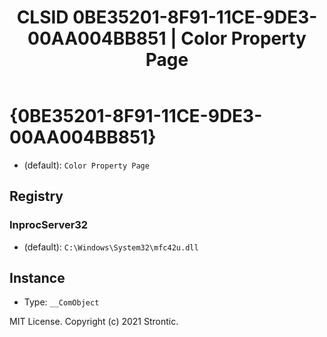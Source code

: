 ﻿---
title: "CLSID 0BE35201-8F91-11CE-9DE3-00AA004BB851 | Color Property Page"
excerpt: What is COM-Object CLSID 0BE35201-8F91-11CE-9DE3-00AA004BB851?
---

# {0BE35201-8F91-11CE-9DE3-00AA004BB851}

* (default): `Color Property Page`

## Registry


### InprocServer32

* (default): `C:\Windows\System32\mfc42u.dll`

## Instance

* Type: `__ComObject`

MIT License. Copyright (c) 2021 Strontic.



